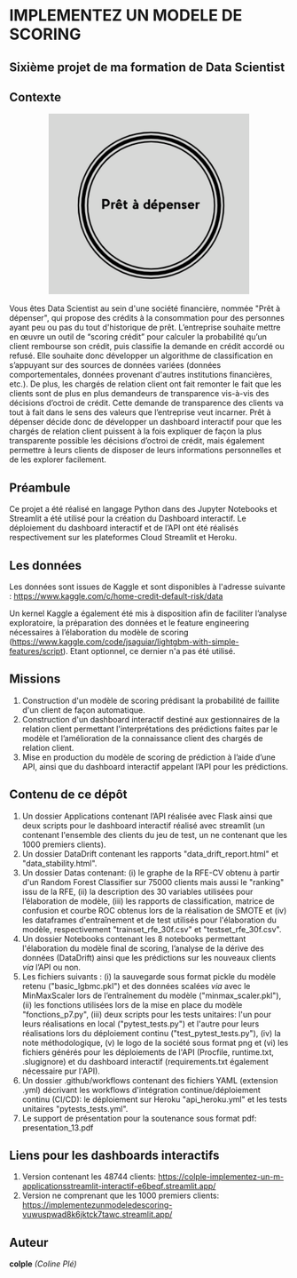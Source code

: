 # IMPLEMENTEZ UN MODELE DE SCORING

## Sixième projet de ma formation de Data Scientist

## Contexte

<p align="center">
  <img src="logo_pret_a_depenser.png" alt="Texte alternatif">
</p>

Vous êtes Data Scientist au sein d'une société financière, nommée "Prêt à dépenser", qui propose des crédits à la consommation pour des personnes ayant peu ou pas du tout d'historique de prêt. L’entreprise souhaite mettre en œuvre un outil de “scoring crédit” pour calculer la probabilité qu’un client rembourse son crédit, puis classifie la demande en crédit accordé ou refusé. Elle souhaite donc développer un algorithme de classification en s’appuyant sur des sources de données variées (données comportementales, données provenant d'autres institutions financières, etc.). De plus, les chargés de relation client ont fait remonter le fait que les clients sont de plus en plus demandeurs de transparence vis-à-vis des décisions d’octroi de crédit. Cette demande de transparence des clients va tout à fait dans le sens des valeurs que l’entreprise veut incarner. Prêt à dépenser décide donc de développer un dashboard interactif pour que les chargés de relation client puissent à la fois expliquer de façon la plus transparente possible les décisions d’octroi de crédit, mais également permettre à leurs clients de disposer de leurs informations personnelles et de les explorer facilement.

## Préambule
Ce projet a été réalisé en langage Python dans des Jupyter Notebooks et Streamlit a été utilisé pour la création du Dashboard interactif. Le déploiement du dashboard interactif et de l’API ont été réalisés respectivement sur les plateformes Cloud Streamlit et Heroku.

## Les données
Les données sont issues de Kaggle et sont disponibles à l'adresse suivante : https://www.kaggle.com/c/home-credit-default-risk/data

Un kernel Kaggle a également été mis à disposition afin de faciliter l’analyse exploratoire, la préparation des données et le feature engineering nécessaires à l’élaboration du modèle de scoring (https://www.kaggle.com/code/jsaguiar/lightgbm-with-simple-features/script). Etant optionnel, ce dernier n'a pas été utilisé.

## Missions
1. Construction d'un modèle de scoring prédisant la probabilité de faillite d'un client de façon automatique.
2. Construction d'un dashboard interactif destiné aux gestionnaires de la relation client permettant l'interprétations des prédictions faites par le modèle et l’amélioration de la connaissance client des chargés de relation client.
3. Mise en production du modèle de scoring de prédiction à l’aide d’une API, ainsi que du dashboard interactif appelant l’API pour les prédictions.

## Contenu de ce dépôt
1. Un dossier Applications contenant l’API réalisée avec Flask ainsi que deux scripts pour le dashboard interactif réalisé avec streamlit (un contenant l'ensemble des clients du jeu de test, un ne contenant que les 1000 premiers clients).
2. Un dossier DataDrift contenant les rapports "data_drift_report.html" et "data_stability.html". 
3. Un dossier Datas contenant: (i) le graphe de la RFE-CV obtenu à partir d'un Random Forest Classifier sur 75000 clients mais aussi le "ranking" issu de la RFE, (ii) la description des 30 variables utilisées pour l’élaboration de modèle, (iii) les rapports de classification, matrice de confusion et courbe ROC obtenus lors de la réalisation de SMOTE et (iv) les dataframes d'entraînement et de test utilisés pour l'élaboration du modèle, respectivement "trainset_rfe_30f.csv" et "testset_rfe_30f.csv".
4. Un dossier Notebooks contenant les 8 notebooks permettant l'élaboration du modèle final de scoring, l’analyse de la dérive des données (DataDrift) ainsi que les prédictions sur les nouveaux clients *via* l’API ou non.
5. Les fichiers suivants : (i) la sauvegarde sous format pickle du modèle retenu ("basic_lgbmc.pkl") et des données scalées *via* avec le MinMaxScaler lors de l’entraînement du modèle ("minmax_scaler.pkl"), (ii) les fonctions utilisées lors de la mise en place du modèle "fonctions_p7.py", (iii) deux scripts pour les tests unitaires: l'un pour leurs réalisations en local ("pytest_tests.py") et l'autre pour leurs réalisations lors du déploiement continu ("test_pytest_tests.py"), (iv) la note méthodologique, (v) le logo de la société sous format png et (vi) les fichiers générés pour les déploiements de l'API (Procfile, runtime.txt, .slugignore) et du dashboard interactif (requirements.txt également nécessaire pur l'API).
6. Un dossier .github/workflows contenant des fichiers YAML (extension .yml) décrivant les workflows d'intégration continue/déploiement continu (CI/CD): le déploiement sur Heroku "api_heroku.yml" et les tests unitaires "pytests_tests.yml".
7. Le support de présentation pour la soutenance sous format pdf: presentation_13.pdf

## Liens pour les dashboards interactifs
1. Version contenant les 48744 clients: https://colple-implementez-un-m-applicationsstreamlit-interactif-e6beqf.streamlit.app/
2. Version ne comprenant que les 1000 premiers clients: https://implementezunmodeledescoring-vuwuspwad8k6jktck7tawc.streamlit.app/

## Auteur
**colple** *(Coline Plé)*

